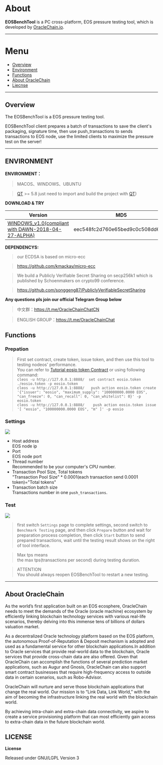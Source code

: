 # About


**EOSBenchTool** is a PC cross-platform, EOS pressure testing tool, which is developed by [OracleChain.io](https://oraclechain.io).

------------------------------

# Menu
* [Overview](#1)
* [Environment](#2)
* [Functions](#3)
* [About OracleChain](#4)
* [Liecnse](#4)

------------------------------

<h2 id="1">Overview</h2>


The EOSBenchTool is a EOS pressure testing tool. 

EOSBenchTool client prepares a batch of transactions to save the client's packaging, signature time, then use push_transactions to sends transactions to EOS node, use the limited clients to maximize the pressure test on the server!


------------------------------
<h2 id="2">ENVIRONMENT</h2>

**ENVIRONMENT：**

> MACOS、WINDOWS、UBUNTU

> [QT](https://www.qt.io/download) >= 5.8 just need to import and build the project with [QT](https://www.qt.io/download))

**DOWNLOAD & TRY**

|Version|MD5|
|------|---|
|[WINDOWS_v1.0(compliant with DAWN-2018-04-27-ALPHA)](https://github.com/OracleChain/EOSBenchTool/raw/master/EOSBenchTool_Windows_Release.zip)|eec548fc2d760e65bed9c0c508dd6e92|

**DEPENDENCYS:**

> our ECDSA is based on micro-ecc

> https://github.com/kmackay/micro-ecc

> We build a Publicly Verifiable Secret Sharing on secp256k1 which is published by Schoenmakers on crypto99 conference.

> https://github.com/songgeng87/PubliclyVerifiableSecretSharing


**Any questions pls join our official Telegram Group below**

> 中文群：https://t.me/OracleChainChatCN

> ENGLISH GROUP：https://t.me/OracleChainChat


<h2 id="3">Functions</h2>

### Prepation
>First set contract, create token, issue token, and then use this tool to testing nodeos' performance.<br>
You can refer to [Tutorial eosio token Contract](https://github.com/EOSIO/eos/wiki/Tutorial-eosio-token-Contract) or using following command:<br>
`cleos -u http://127.0.0.1:8888/  set contract eosio.token ./eosio.token -p eosio.token`<br>
`cleos -u http://127.0.0.1:8888/   push action eosio.token create '{"issuer": "eosio", "maximum_supply": "100000000.0000 EOS", "can_freeze": 0, "can_recall": 0, "can_whitelist": 0}' -p eosio.token`<br>
`cleos -u http://127.0.0.1:8888/    push action eosio.token issue '[ "eosio", "100000000.0000 EOS", "m" ]' -p eosio`

### Settings
![](https://github.com/OracleChain/EOSBenchTool/blob/master/screenshots/setting.PNG)
* Host address <br>
 EOS node ip
* Port <br>
 EOS node port
* Thread number <br>
 Recommended to be your computer's CPU number.
* Transaction Pool Size, Total tokens <br>
 "Transaction Pool Size" * 0.0001(each transaction send 0.0001 token)="Total tokens"
* Transaction batch size <br>
 Transactions number in one `push_transactions`.

### Test
![](https://github.com/OracleChain/EOSBenchTool/blob/master/screenshots/testing.png)
>first switch `Settings` page to complete settings, second switch to `Benchmark Testing` page, and then click `Prepare` button and wait for preparation process completion, then click `Start` button to send prepared transactions, wait until the testing result shows on the right of tool interface.

> Max tps means<br>
  the max tps(transactions per second) during testing duration.

>ATTENTION<br>
 You should always reopen EOSBenchTool to restart a new testing.

------------------------------
<h2 id="4">About OracleChain</h2>


As the world’s first application built on an EOS ecosphere, OracleChain needs to meet the demands of the Oracle (oracle machine) ecosystem by efficiently linking blockchain technology services with various real-life scenarios, thereby delving into this immense tens of billions of dollars valuation market.


As a decentralized Oracle technology platform based on the EOS platform, the autonomous Proof-of-Reputation & Deposit mechanism is adopted and used as a fundamental service for other blockchain applications.In addition to Oracle services that provide real-world data to the blockchain, Oracle services that provide cross-chain data are also offered. Given that OracleChain can accomplish the functions of several prediction market applications, such as Augur and Gnosis, OracleChain can also support smart contract businesses that require high-frequency access to outside data in certain scenarios, such as Robo-Advisor.


OracleChain will nurture and serve those blockchain applications that change the real world. Our mission is to “Link Data, Link World,” with the aim of becoming the infrastructure linking the real world with the blockchain world.


By achieving intra-chain and extra-chain data connectivity, we aspire to create a service provisioning platform that can most efficiently gain access to extra-chain data in the future blockchain world.

<h2 id="5">LICENSE</h2>

**License**

Released under GNU/LGPL Version 3
